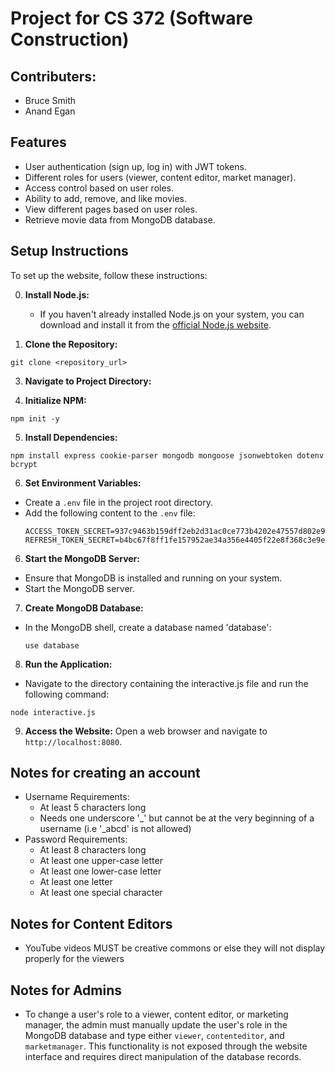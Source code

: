 # Project for CS 372 (Software Construction)
## Contributers:
- Bruce Smith
- Anand Egan

## Features
- User authentication (sign up, log in) with JWT tokens.
- Different roles for users (viewer, content editor, market manager).
- Access control based on user roles.
- Ability to add, remove, and like movies.
- View different pages based on user roles.
- Retrieve movie data from MongoDB database.

## Setup Instructions
To set up the website, follow these instructions:

0. **Install Node.js:**
   - If you haven't already installed Node.js on your system, you can download and install it from the [official Node.js website](https://nodejs.org/).

1. **Clone the Repository:**
```
git clone <repository_url>
```

3. **Navigate to Project Directory:**

4. **Initialize NPM:**
```
npm init -y
```

5. **Install Dependencies:**
```
npm install express cookie-parser mongodb mongoose jsonwebtoken dotenv bcrypt
```


6. **Set Environment Variables:**
- Create a `.env` file in the project root directory.
- Add the following content to the `.env` file:
  ```
  ACCESS_TOKEN_SECRET=937c9463b159dff2eb2d31ac0ce773b4202e47557d802e9b1fa904552327d7fd
  REFRESH_TOKEN_SECRET=b4bc67f8ff1fe157952ae34a356e4405f22e8f368c3e9e07c5cf41743c165611
  ```

6. **Start the MongoDB Server:**
- Ensure that MongoDB is installed and running on your system.
- Start the MongoDB server.

7. **Create MongoDB Database:**
- In the MongoDB shell, create a database named 'database':
  ```
  use database
  ```

8. **Run the Application:**
- Navigate to the directory containing the interactive.js file and run the following command:
```
node interactive.js
```

9. **Access the Website:**
Open a web browser and navigate to `http://localhost:8080`.

## Notes for creating an account
- Username Requirements:
  - At least 5 characters long
  - Needs one underscore '_' but cannot be at the very beginning of a username (i.e '_abcd' is not allowed)
- Password Requirements:
  - At least 8 characters long
  - At least one upper-case letter
  - At least one lower-case letter
  - At least one letter
  - At least one special character

## Notes for Content Editors
- YouTube videos MUST be creative commons or else they will not display properly for the viewers

## Notes for Admins
- To change a user's role to a viewer, content editor, or marketing manager, the admin must manually update the user's role in the MongoDB database and type either `viewer`, `contenteditor`, and `marketmanager`. This functionality is not exposed through the website interface and requires direct manipulation of the database records.
